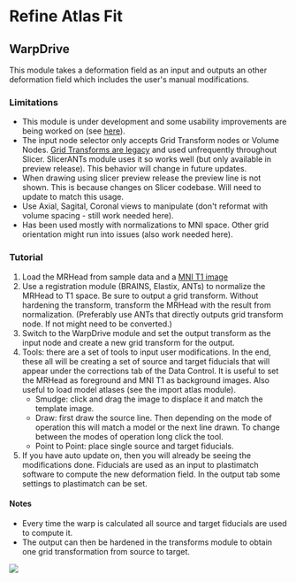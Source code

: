 # Refine Atlas Fit

## WarpDrive

This module takes a deformation field as an input and outputs an other deformation field which includes the user's manual modifications.

### Limitations

* This module is under development and some usability improvements are being worked on \(see [here](https://github.com/netstim/SlicerNetstim/issues/3)\).
* The input node selector only accepts Grid Transform nodes or Volume Nodes. [Grid Transforms are legacy](https://discourse.slicer.org/t/converttogridtransform-returns-vtkmrmltransformnode-instead-of-vtkmrmlgridtransformnode/18467) and used unfrequently throughout Slicer. SlicerANTs module uses it so works well \(but only available in preview release\). This behavior will change in future updates.
* When drawing using slicer preview release the preview line is not shown. This is because changes on Slicer codebase. Will need to update to match this usage.
* Use Axial, Sagital, Coronal views to manipulate \(don't reformat with volume spacing - still work needed here\).
* Has been used mostly with normalizations to MNI space. Other grid orientation might run into issues \(also work needed here\).

### Tutorial

1. Load the MRHead from sample data and a [MNI T1 image](http://www.bic.mni.mcgill.ca/~vfonov/icbm/2009/mni_icbm152_nlin_sym_09c_nifti.zip)
2. Use a registration module \(BRAINS, Elastix, ANTs\) to normalize the MRHead to T1 space. Be sure to output a grid transform. Without hardening the transform, transform the MRHead with the result from normalization. \(Preferably use ANTs that directly outputs grid transform node. If not might need to be converted.\)
3. Switch to the WarpDrive module and set the output transform as the input node and create a new grid transform for the output.
4. Tools: there are a set of tools to input user modifications. In the end, these all will be creating a set of source and target fiducials that will appear under the corrections tab of the Data Control. It is useful to set the MRHead as foreground and MNI T1 as background images. Also useful to load model atlases \(see the import atlas module\).
   * Smudge: click and drag the image to displace it and match the template image.
   * Draw: first draw the source line. Then depending on the mode of operation this will match a model or the next line drawn. To change between the modes of operation long click the tool.
   * Point to Point: place single source and target fiducials.
5. If you have auto update on, then you will already be seeing the modifications done. Fiducials are used as an input to plastimatch software to compute the new deformation field. In the output tab some settings to plastimatch can be set.

#### Notes

* Every time the warp is calculated all source and target fiducials are used to compute it.
* The output can then be hardened in the transforms module to obtain one grid transformation from source to target.

[![](https://github.com/netstim/SlicerNetstim/raw/master/Documentation/DrawTool.png)](https://github.com/netstim/SlicerNetstim/blob/master/Documentation/DrawTool.png)

